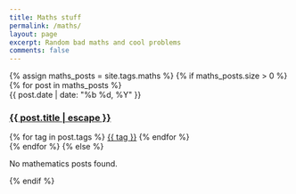 ```yaml
---
title: Maths stuff
permalink: /maths/
layout: page
excerpt: Random bad maths and cool problems
comments: false
---
```



<div id="posts-container">
  <section class="tag-section">
    {% assign maths_posts = site.tags.maths %}
    {% if maths_posts.size > 0 %}
      {% for post in maths_posts %}
        <article class="post-item">
          <span class="post-item-date">{{ post.date | date: "%b %d, %Y" }}</span>
          <h3 class="post-item-title">
            <a href="{{ post.url }}">{{ post.title | escape }}</a>
          </h3>
          <span class="tag-item">
            {% for tag in post.tags %}
              <a href="/tags#{{ tag | slugify }}" class="post-tag">{{ tag }}</a>
            {% endfor %}
          </span>
        </article>
      {% endfor %}
    {% else %}
      <p>No mathematics posts found.</p>
    {% endif %}
  </section>
</div>